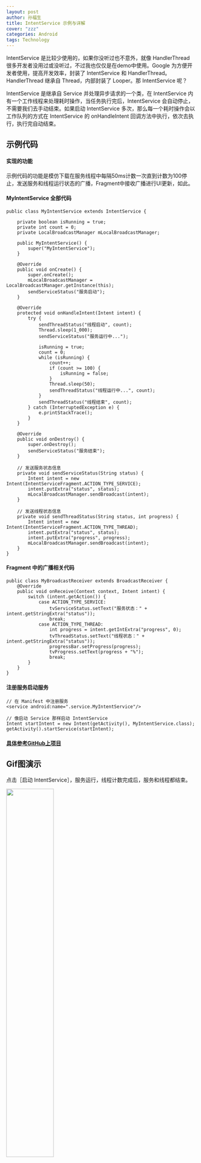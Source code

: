 ```yaml
---
layout: post
author: 孙福生
title: IntentService 示例与详解
cover: "zzz"
categories: Android
tags: Technology
---
```


IntentService 是比较少使用的，如果你没听过也不意外，就像 HandlerThread 很多开发者没用过或没听过，不过我也仅仅是在demo中使用。Google 为方便开发者使用，提高开发效率，封装了 IntentService 和 HandlerThread。HandlerThread 继承自 Thread，内部封装了 Looper。那 IntentService 呢？

IntentService 是继承自 Service 并处理异步请求的一个类，在 IntentService 内有一个工作线程来处理耗时操作，当任务执行完后，IntentService 会自动停止，不需要我们去手动结束。如果启动 IntentService 多次，那么每一个耗时操作会以工作队列的方式在 IntentService 的 onHandleIntent 回调方法中执行，依次去执行，执行完自动结束。

## 示例代码

#### 实现的功能

示例代码的功能是模仿下载在服务线程中每隔50ms计数一次直到计数为100停止，发送服务和线程运行状态的广播，Fragment中接收广播进行UI更新，如此。

#### MyIntentService 全部代码

    public class MyIntentService extends IntentService {

        private boolean isRunning = true;
        private int count = 0;
        private LocalBroadcastManager mLocalBroadcastManager;

        public MyIntentService() {
            super("MyIntentService");
        }

        @Override
        public void onCreate() {
            super.onCreate();
            mLocalBroadcastManager = LocalBroadcastManager.getInstance(this);
            sendServiceStatus("服务启动");
        }

        @Override
        protected void onHandleIntent(Intent intent) {
            try {
                sendThreadStatus("线程启动", count);
                Thread.sleep(1_000);
                sendServiceStatus("服务运行中...");

                isRunning = true;
                count = 0;
                while (isRunning) {
                    count++;
                    if (count >= 100) {
                        isRunning = false;
                    }
                    Thread.sleep(50);
                    sendThreadStatus("线程运行中...", count);
                }
                sendThreadStatus("线程结束", count);
            } catch (InterruptedException e) {
                e.printStackTrace();
            }
        }

        @Override
        public void onDestroy() {
            super.onDestroy();
            sendServiceStatus("服务结束");
        }

        // 发送服务状态信息
        private void sendServiceStatus(String status) {
            Intent intent = new Intent(IntentServiceFragment.ACTION_TYPE_SERVICE);
            intent.putExtra("status", status);
            mLocalBroadcastManager.sendBroadcast(intent);
        }

        // 发送线程状态信息
        private void sendThreadStatus(String status, int progress) {
            Intent intent = new Intent(IntentServiceFragment.ACTION_TYPE_THREAD);
            intent.putExtra("status", status);
            intent.putExtra("progress", progress);
            mLocalBroadcastManager.sendBroadcast(intent);
        }
    }

#### Fragment 中的广播相关代码

    public class MyBroadcastReceiver extends BroadcastReceiver {
        @Override
        public void onReceive(Context context, Intent intent) {
            switch (intent.getAction()) {
                case ACTION_TYPE_SERVICE:
                    tvServiceStatus.setText("服务状态：" + intent.getStringExtra("status"));
                    break;
                case ACTION_TYPE_THREAD:
                    int progress = intent.getIntExtra("progress", 0);
                    tvThreadStatus.setText("线程状态：" + intent.getStringExtra("status"));
                    progressBar.setProgress(progress);
                    tvProgress.setText(progress + "%");
                    break;
            }
        }
    }

#### 注册服务启动服务

    // 在 Manifest 中注册服务
    <service android:name=".service.MyIntentService"/>

    // 像启动 Service 那样启动 IntentService
    Intent startIntent = new Intent(getActivity(), MyIntentService.class);
    getActivity().startService(startIntent);

#### [具体参考GitHub上项目](https://github.com/sfsheng0322/In-depthStudy)

## Gif图演示


点击［启动 IntentService］，服务运行，线程计数完成后，服务和线程都结束。

<img src="/assets/gifs/gif_is1.gif" style="width: 50%;"/>

点击［启动 IntentService］，服务运行，线程计数完成前，点击［停止 IntentService］，服务结束，线程计数完成后线程结束。

<img src="/assets/gifs/gif_is2.gif" style="width: 50%;"/>

点击两次［启动 IntentService］，服务运行，第一次线程计数完成后，进行第二次线程计数，两次完成后，服务和线程都结束。

<img src="/assets/gifs/gif_is3.gif" style="width: 50%;"/>

点击两次［启动 IntentService］，服务运行，在第一次线程计数完成前，点击［停止 IntentService］，服务结束，第一次线程计数结束后不进行第二次计数。

<img src="/assets/gifs/gif_is4.gif" style="width: 50%;"/>

## 查看源码

下面，从这几个功能点查看下源码：

#### 1、启动 IntentService 为什么不需要新建线程？

    // IntentService 源码中的 onCreate() 方法
    @Override
    public void onCreate() {
        super.onCreate();
        // HandlerThread 继承自 Thread，内部封装了 Looper，在这里新建线程并启动，所以启动 IntentService 不需要新建线程。
        HandlerThread thread = new HandlerThread("IntentService[" + mName + "]");
        thread.start();

        // 获得工作线程的 Looper，并维护自己的工作队列。
        mServiceLooper = thread.getLooper();
        // mServiceHandler 是属于工作线程的。
        mServiceHandler = new ServiceHandler(mServiceLooper);
    }

    private volatile ServiceHandler mServiceHandler;

    private final class ServiceHandler extends Handler {
        public ServiceHandler(Looper looper) {
            super(looper);
        }

        @Override
        public void handleMessage(Message msg) {
            // onHandleIntent 方法在工作线程中执行，执行完调用 stopSelf() 结束服务。
            onHandleIntent((Intent)msg.obj);
            stopSelf(msg.arg1);
        }
    }

    @WorkerThread
    protected abstract void onHandleIntent(Intent intent);

#### 2、为什么不建议通过 bindService() 启动 IntentService？

    @Override
    public IBinder onBind(Intent intent) {
        return null;
    }

IntentService 源码中的 onBind() 默认返回 null；不适合 bindService() 启动服务，如果你执意要 bindService() 来启动 IntentService，可能因为你想通过 Binder 或 Messenger 使得 IntentService 和 Activity 可以通信，这样那么 onHandleIntent() 不会被回调，相当于在你使用 Service 而不是 IntentService。

#### 3、为什么多次启动 IntentService 会顺序执行事件，停止服务后，后续的事件得不到执行？

IntentService 中使用的 Handler、Looper、MessageQueue 机制把消息发送到线程中去执行的，所以多次启动 IntentService 不会重新创建新的服务和新的线程，只是把消息加入消息队列中等待执行，而如果服务停止，会清除消息队列中的消息，后续的事件得不到执行。

    @Override
    public void onStart(Intent intent, int startId) {
        Message msg = mServiceHandler.obtainMessage();
        msg.arg1 = startId;
        msg.obj = intent;
        mServiceHandler.sendMessage(msg);
    }

    @Override
    public void onDestroy() {
        mServiceLooper.quit();
    }

#### [具体参考GitHub上项目](https://github.com/sfsheng0322/In-depthStudy)

